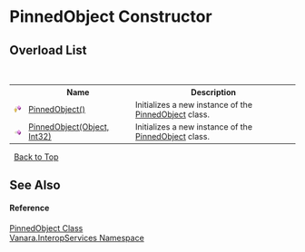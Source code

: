 # PinnedObject Constructor 
 


## Overload List
&nbsp;<table><tr><th></th><th>Name</th><th>Description</th></tr><tr><td>![Protected method](media/protmethod.gif "Protected method")</td><td><a href="ab9fbada-cafe-33b6-327e-e7c933555fee">PinnedObject()</a></td><td>
Initializes a new instance of the <a href="3abc84af-e0ca-028e-2605-1c8f2c515332">PinnedObject</a> class.</td></tr><tr><td>![Public method](media/pubmethod.gif "Public method")</td><td><a href="16cd706d-6c5b-ca7e-5a44-3a41fa33e129">PinnedObject(Object, Int32)</a></td><td>
Initializes a new instance of the <a href="3abc84af-e0ca-028e-2605-1c8f2c515332">PinnedObject</a> class.</td></tr></table>&nbsp;
<a href="#pinnedobject-constructor">Back to Top</a>

## See Also


#### Reference
<a href="3abc84af-e0ca-028e-2605-1c8f2c515332">PinnedObject Class</a><br /><a href="46913109-b3e0-3b59-6f7f-071f8aa90bf0">Vanara.InteropServices Namespace</a><br />